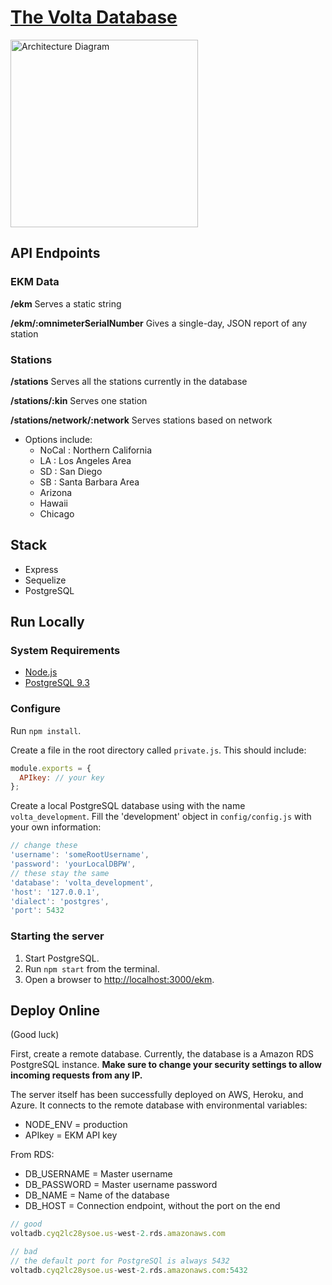 # [The Volta Database](http://volta-api.elasticbeanstalk.com)
<img src="http://s15.postimg.org/9lr5n3wd7/IMG_1936.jpg" alt="Architecture Diagram" width="300" height="300"/>

## API Endpoints

### EKM Data
**/ekm**
Serves a static string

**/ekm/:omnimeterSerialNumber**
Gives a single-day, JSON report of any station

### Stations
**/stations** 
Serves all the stations currently in the database

**/stations/:kin**
Serves one station

**/stations/network/:network**
Serves stations based on network
  - Options include:
    - NoCal : Northern California
    - LA : Los Angeles Area
    - SD : San Diego
    - SB : Santa Barbara Area
    - Arizona
    - Hawaii
    - Chicago

## Stack

- Express
- Sequelize
- PostgreSQL

## Run Locally

### System Requirements

- [Node.js](https://nodejs.org/download/)
- [PostgreSQL 9.3](http://www.postgresql.org/docs/9.3/interactive/installation.html)

### Configure
Run `npm install`.

Create a file in the root directory called `private.js`. This should include:
```javascript
module.exports = {
  APIkey: // your key
};
 ```

Create a local PostgreSQL database using with the name `volta_development`. Fill the 'development' object in `config/config.js` with your own information:
```javascript
// change these
'username': 'someRootUsername',
'password': 'yourLocalDBPW',
// these stay the same
'database': 'volta_development',
'host': '127.0.0.1',
'dialect': 'postgres',
'port': 5432
```

### Starting the server
1. Start PostgreSQL.
1. Run `npm start` from the terminal.
1. Open a browser to [http://localhost:3000/ekm](http://localhost:3000/ekm).

## Deploy Online
(Good luck)

First, create a remote database. Currently, the database is a Amazon RDS PostgreSQL instance. <b>Make sure to change your security settings to allow incoming requests from any IP.</b>

The server itself has been successfully deployed on AWS, Heroku, and Azure. It connects to the remote database with environmental variables: 

- NODE_ENV = production
- APIkey = EKM API key

From RDS:
- DB_USERNAME = Master username
- DB_PASSWORD = Master username password
- DB_NAME = Name of the database
- DB_HOST = Connection endpoint, without the port on the end

```javascript
// good
voltadb.cyq2lc28ysoe.us-west-2.rds.amazonaws.com

// bad
// the default port for PostgreSQl is always 5432
voltadb.cyq2lc28ysoe.us-west-2.rds.amazonaws.com:5432
```
